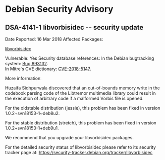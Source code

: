 
Debian Security Advisory
========================


DSA-4141-1 libvorbisidec -- security update
-------------------------------------------



Date Reported:
16 Mar 2018
Affected Packages:

[libvorbisidec](https://packages.debian.org/src:libvorbisidec)

Vulnerable:
Yes
Security database references:
In the Debian bugtracking system: [Bug 893132](https://bugs.debian.org/cgi-bin/bugreport.cgi?bug=893132).  
In Mitre's CVE dictionary: [CVE-2018-5147](https://security-tracker.debian.org/tracker/CVE-2018-5147).  

More information:

Huzaifa Sidhpurwala discovered that an out-of-bounds memory write in the
codebook parsing code of the Libtremor multimedia library could result
in the execution of arbitrary code if a malformed Vorbis file is opened.


For the oldstable distribution (jessie), this problem has been fixed
in version 1.0.2+svn18153-1~deb8u2.


For the stable distribution (stretch), this problem has been fixed in
version 1.0.2+svn18153-1+deb9u1.


We recommend that you upgrade your libvorbisidec packages.


For the detailed security status of libvorbisidec please refer to its
security tracker page at:
<https://security-tracker.debian.org/tracker/libvorbisidec>





